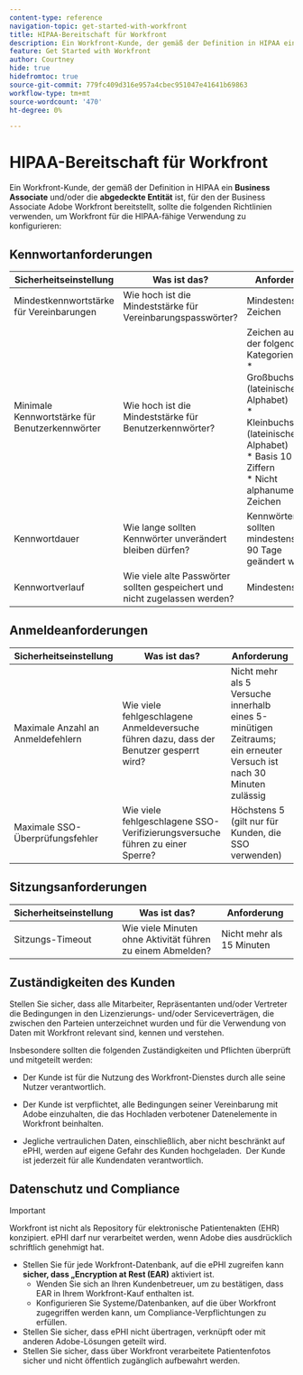 ```yaml
---
content-type: reference
navigation-topic: get-started-with-workfront
title: HIPAA-Bereitschaft für Workfront
description: Ein Workfront-Kunde, der gemäß der Definition in HIPAA ein Business Associate und/oder die abgedeckte Entität ist, für die der Business Associate Adobe Workfront bereitstellt, sollte die folgenden Richtlinien verwenden, um Workfront für die HIPAA-fähige Verwendung zu konfigurieren.
feature: Get Started with Workfront
author: Courtney
hide: true
hidefromtoc: true
source-git-commit: 779fc409d316e957a4cbec951047e41641b69863
workflow-type: tm+mt
source-wordcount: '470'
ht-degree: 0%

---
```



# HIPAA-Bereitschaft für Workfront

Ein Workfront-Kunde, der gemäß der Definition in HIPAA ein **Business Associate** und/oder die **abgedeckte Entität** ist, für den der Business Associate Adobe Workfront bereitstellt, sollte die folgenden Richtlinien verwenden, um Workfront für die HIPAA-fähige Verwendung zu konfigurieren:


## Kennwortanforderungen

| **Sicherheitseinstellung** | **Was ist das?** | **Anforderung** |
|----------------------|------------------|------------------|
| Mindestkennwortstärke für Vereinbarungen | Wie hoch ist die Mindeststärke für Vereinbarungspasswörter? | Mindestens 8 Zeichen |
| Minimale Kennwortstärke für Benutzerkennwörter | Wie hoch ist die Mindeststärke für Benutzerkennwörter? | Zeichen aus drei der folgenden Kategorien:<br>* Großbuchstaben (lateinisches Alphabet)<br>* Kleinbuchstaben (lateinisches Alphabet)<br>* Basis 10 Ziffern<br>* Nicht alphanumerische Zeichen |
| Kennwortdauer | Wie lange sollten Kennwörter unverändert bleiben dürfen? | Kennwörter sollten mindestens alle 90 Tage geändert werden |
| Kennwortverlauf | Wie viele alte Passwörter sollten gespeichert und nicht zugelassen werden? | Mindestens 5 |


## Anmeldeanforderungen

| **Sicherheitseinstellung** | **Was ist das?** | **Anforderung** |
|----------------------|------------------|------------------|
| Maximale Anzahl an Anmeldefehlern | Wie viele fehlgeschlagene Anmeldeversuche führen dazu, dass der Benutzer gesperrt wird? | Nicht mehr als 5 Versuche innerhalb eines 5-minütigen Zeitraums; ein erneuter Versuch ist nach 30 Minuten zulässig |
| Maximale SSO-Überprüfungsfehler | Wie viele fehlgeschlagene SSO-Verifizierungsversuche führen zu einer Sperre? | Höchstens 5 (gilt nur für Kunden, die SSO verwenden) |


## Sitzungsanforderungen

| **Sicherheitseinstellung** | **Was ist das?** | **Anforderung** |
|----------------------|------------------|------------------|
| Sitzungs-Timeout | Wie viele Minuten ohne Aktivität führen zu einem Abmelden? | Nicht mehr als 15 Minuten |

## Zuständigkeiten des Kunden

Stellen Sie sicher, dass alle Mitarbeiter, Repräsentanten und/oder Vertreter die Bedingungen in den Lizenzierungs- und/oder Serviceverträgen, die zwischen den Parteien unterzeichnet wurden und für die Verwendung von Daten mit Workfront relevant sind, kennen und verstehen.

Insbesondere sollten die folgenden Zuständigkeiten und Pflichten überprüft und mitgeteilt werden: 

* Der Kunde ist für die Nutzung des Workfront-Dienstes durch alle seine Nutzer verantwortlich. 

* Der Kunde ist verpflichtet, alle Bedingungen seiner Vereinbarung mit Adobe einzuhalten, die das Hochladen verbotener Datenelemente in Workfront beinhalten. 

* Jegliche vertraulichen Daten, einschließlich, aber nicht beschränkt auf ePHI, werden auf eigene Gefahr des Kunden hochgeladen.  Der Kunde ist jederzeit für alle Kundendaten verantwortlich. 


## Datenschutz und Compliance

>[!IMPORTANT]
>
>Workfront ist nicht als Repository für elektronische Patientenakten (EHR) konzipiert. ePHI darf nur verarbeitet werden, wenn Adobe dies ausdrücklich schriftlich genehmigt hat. 

* Stellen Sie für jede Workfront-Datenbank, auf die ePHI zugreifen kann **sicher, dass „Encryption at Rest (EAR)** aktiviert ist.
   * Wenden Sie sich an Ihren Kundenbetreuer, um zu bestätigen, dass EAR in Ihrem Workfront-Kauf enthalten ist.
   * Konfigurieren Sie Systeme/Datenbanken, auf die über Workfront zugegriffen werden kann, um Compliance-Verpflichtungen zu erfüllen.
* Stellen Sie sicher, dass ePHI nicht übertragen, verknüpft oder mit anderen Adobe-Lösungen geteilt wird.
* Stellen Sie sicher, dass über Workfront verarbeitete Patientenfotos sicher und nicht öffentlich zugänglich aufbewahrt werden.